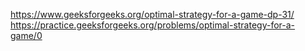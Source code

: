 https://www.geeksforgeeks.org/optimal-strategy-for-a-game-dp-31/
https://practice.geeksforgeeks.org/problems/optimal-strategy-for-a-game/0
